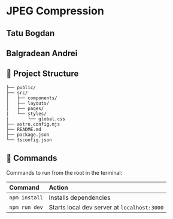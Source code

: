 # JPEG Compression

## Tatu Bogdan
## Balgradean Andrei

## 🚀 Project Structure

```
├── public/
├── src/
│   ├── components/
│   ├── layouts/
│   ├── pages/
|   └── styles/
|       └── global.css
├── astro.config.mjs
├── README.md
├── package.json
└── tsconfig.json
```

## 🧞 Commands

Commands to run from the root in the terminal:

| Command                | Action                                           |
| :--------------------- | :----------------------------------------------- |
| `npm install`          | Installs dependencies                            |
| `npm run dev`          | Starts local dev server at `localhost:3000`      |
